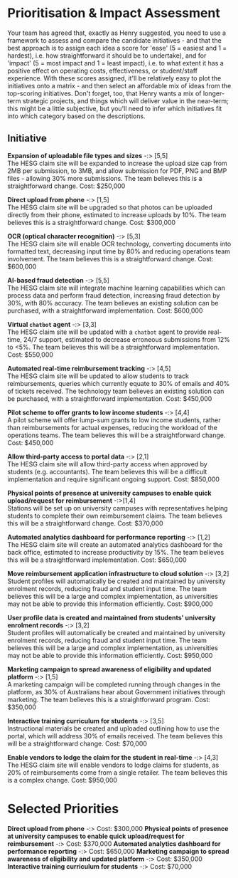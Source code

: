 # Prioritisation & Impact Assessment

Your team has agreed that, exactly as Henry suggested, you need to use a framework to assess and compare the candidate initiatives - and that the best approach is to assign each idea a score for 'ease' (5 = easiest and 1 = hardest), i.e. how straightforward it should be to undertake), and for 'impact' (5 = most impact and 1 = least impact), i.e. to what extent it has a positive effect on operating costs, effectiveness, or student/staff experience.
With these scores assigned, it'll be relatively easy to plot the initiatives onto a matrix - and then select an affordable mix of ideas from the top-scoring initiatives. Don't forget, too, that Henry wants a mix of longer-term strategic projects, and things which will deliver value in the near-term; this might be a little subjective, but you'll need to infer which initiatives fit into which category based on the descriptions.

## Initiative	
**Expansion of uploadable file types and sizes** -:> [5,5]<br>
The HESG claim site will be expanded to increase the upload size cap from 2MB per submission, to 3MB, and allow submission for PDF, PNG and BMP files - allowing 30% more submissions. The team believes this is a straightforward change.
Cost: $250,000
	
**Direct upload from phone** -:> [1,5]<br>
The HESG claim site will be upgraded so that photos can be uploaded directly from their phone, estimated to increase uploads by 10%. The team believes this is a straightforward change.
Cost: $300,000
	
**OCR (optical character recognition)** -:> [5,3]<br>
The HESG claim site will enable OCR technology, converting documents into formatted text, decreasing input time by 80% and reducing operations team involvement. The team believes this is a straightforward change.
Cost: $600,000
	
**AI-based fraud detection** -:> [5,5]<br>
The HESG claim site will integrate machine learning capabilities which can process data and perform fraud detection, increasing fraud detection by 30%, with 80% accuracy. The team believes an existing solution can be purchased, with a straightforward implementation.
Cost: $600,000
	
**Virtual `chatbot` agent** -:> [3,3]<br>
The HESG claim site will be updated with a `chatbot` agent to provide real-time, 24/7 support, estimated to decrease erroneous submissions from 12% to <5%. The team believes this will be a straightforward implementation.
Cost: $550,000
	
**Automated real-time reimbursement tracking** -:> [4,5]<br>
The HESG claim site will be updated to allow students to track reimbursements, queries which currently equate to 30% of emails and 40% of tickets received. The technology team believes an existing solution can be purchased, with a straightforward implementation.
Cost: $450,000
	
**Pilot scheme to offer grants to low income students** -:> [4,4]<br>
A pilot scheme will offer lump-sum grants to low income students, rather than reimbursements for actual expenses, reducing the workload of the operations teams. The team believes this will be a straightforward change.
Cost: $450,000
	
**Allow third-party access to portal data** -:> [2,1]<br>
The HESG claim site will allow third-party access when approved by students (e.g. accountants). The team believes this will be a difficult implementation and require significant ongoing support.
Cost: $850,000

**Physical points of presence at university campuses to enable quick upload/request for reimbursement** -:>[1,4]<br>
Stations will be set up on university campuses with representatives helping students to complete their own reimbursement claims. The team believes this will be a straightforward change.
Cost: $370,000
	
**Automated analytics dashboard for performance reporting** -:> [1,2]<br>
The HESG claim site will create an automated analytics dashboard for the back office, estimated to increase productivity by 15%. The team believes this will be a straightforward implementation.
Cost: $650,000
	
**Move reimbursement application infrastructure to cloud solution** -:> [3,2]<br>
Student profiles will automatically be created and maintained by university enrolment records, reducing fraud and student input time. The team believes this will be a large and complex implementation, as universities may not be able to provide this information efficiently.
Cost: $900,000
	
**User profile data is created and maintained from students' university enrolment records** -:> [3,2]<br>
Student profiles will automatically be created and maintained by university enrolment records, reducing fraud and student input time. The team believes this will be a large and complex implementation, as universities may not be able to provide this information efficiently.
Cost: $950,000
	
**Marketing campaign to spread awareness of eligibility and updated platform** -:> [1,5]<br>
A marketing campaign will be completed running through changes in the platform, as 30% of Australians hear about Government initiatives through marketing. The team believes this is a straightforward program.
Cost: $350,000
	
**Interactive training curriculum for students** -:> [3,5]<br>
Instructional materials be created and uploaded outlining how to use the portal, which will address 30% of emails received. The team believes this will be a straightforward change.
Cost: $70,000
	
**Enable vendors to lodge the claim for the student in real-time** -:> [4,3]<br>
The HESG claim site will enable vendors to lodge claims for students, as 20% of reimbursements come from a single retailer. The team believes this is a complex change.
Cost: $950,000

# Selected Priorities
**Direct upload from phone** -:> Cost: $300,000
**Physical points of presence at university campuses to enable quick upload/request for reimbursement** -:> Cost: $370,000
**Automated analytics dashboard for performance reporting** -:> Cost: $650,000
**Marketing campaign to spread awareness of eligibility and updated platform** -:> Cost: $350,000
**Interactive training curriculum for students** -:> Cost: $70,000
